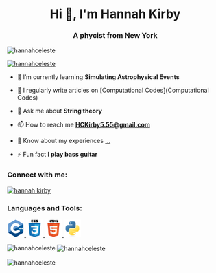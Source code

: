 <h1 align="center">Hi 👋, I'm Hannah Kirby</h1>
<h3 align="center">A phycist from New York</h3>

<p align="left"> <img src="https://komarev.com/ghpvc/?username=hannahceleste&label=Profile%20views&color=0e75b6&style=flat" alt="hannahceleste" /> </p>

<p align="left"> <a href="https://github.com/ryo-ma/github-profile-trophy"><img src="https://github-profile-trophy.vercel.app/?username=hannahceleste" alt="hannahceleste" /></a> </p>

- 🌱 I’m currently learning **Simulating Astrophysical Events**

- 📝 I regularly write articles on [Computational Codes](Computational Codes)

- 💬 Ask me about **String theory**

- 📫 How to reach me **HCKirby5.55@gmail.com**

- 📄 Know about my experiences [...](...)

- ⚡ Fun fact **I play bass guitar**

<h3 align="left">Connect with me:</h3>
<p align="left">
<a href="https://linkedin.com/in/hannah kirby" target="blank"><img align="center" src="https://raw.githubusercontent.com/rahuldkjain/github-profile-readme-generator/master/src/images/icons/Social/linked-in-alt.svg" alt="hannah kirby" height="30" width="40" /></a>
</p>

<h3 align="left">Languages and Tools:</h3>
<p align="left"> <a href="https://www.w3schools.com/cpp/" target="_blank" rel="noreferrer"> <img src="https://raw.githubusercontent.com/devicons/devicon/master/icons/cplusplus/cplusplus-original.svg" alt="cplusplus" width="40" height="40"/> </a> <a href="https://www.w3schools.com/css/" target="_blank" rel="noreferrer"> <img src="https://raw.githubusercontent.com/devicons/devicon/master/icons/css3/css3-original-wordmark.svg" alt="css3" width="40" height="40"/> </a> <a href="https://www.w3.org/html/" target="_blank" rel="noreferrer"> <img src="https://raw.githubusercontent.com/devicons/devicon/master/icons/html5/html5-original-wordmark.svg" alt="html5" width="40" height="40"/> </a> <a href="https://www.python.org" target="_blank" rel="noreferrer"> <img src="https://raw.githubusercontent.com/devicons/devicon/master/icons/python/python-original.svg" alt="python" width="40" height="40"/> </a> </p>

<p><img align="left" src="https://github-readme-stats.vercel.app/api/top-langs?username=hannahceleste&show_icons=true&locale=en&layout=compact" alt="hannahceleste" /></p>

<p>&nbsp;<img align="center" src="https://github-readme-stats.vercel.app/api?username=hannahceleste&show_icons=true&locale=en" alt="hannahceleste" /></p>

<p><img align="center" src="https://github-readme-streak-stats.herokuapp.com/?user=hannahceleste&" alt="hannahceleste" /></p>
